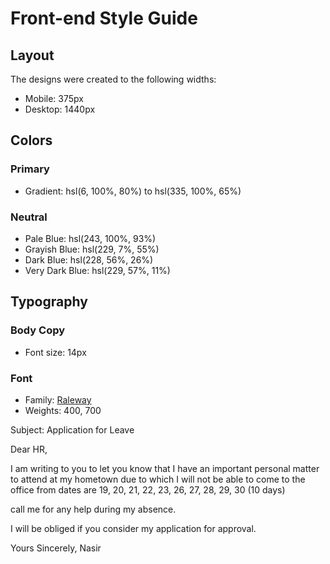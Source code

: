 # Front-end Style Guide

## Layout

The designs were created to the following widths:

- Mobile: 375px
- Desktop: 1440px

## Colors

### Primary

- Gradient: hsl(6, 100%, 80%) to hsl(335, 100%, 65%)

### Neutral

- Pale Blue: hsl(243, 100%, 93%)
- Grayish Blue: hsl(229, 7%, 55%)
- Dark Blue: hsl(228, 56%, 26%)
- Very Dark Blue: hsl(229, 57%, 11%)

## Typography

### Body Copy

- Font size: 14px

### Font

- Family: [Raleway](https://fonts.google.com/specimen/Raleway)
- Weights: 400, 700



Subject: Application for Leave

Dear HR,

I am writing to you to let you know that I have an important personal matter to attend at my hometown due to which I will not be able to come to the office from dates are 19, 20, 21, 22, 23, 26, 27, 28, 29, 30
(10 days)

call me for any help during my absence.

I will be obliged if you consider my application for approval.

Yours Sincerely,
Nasir